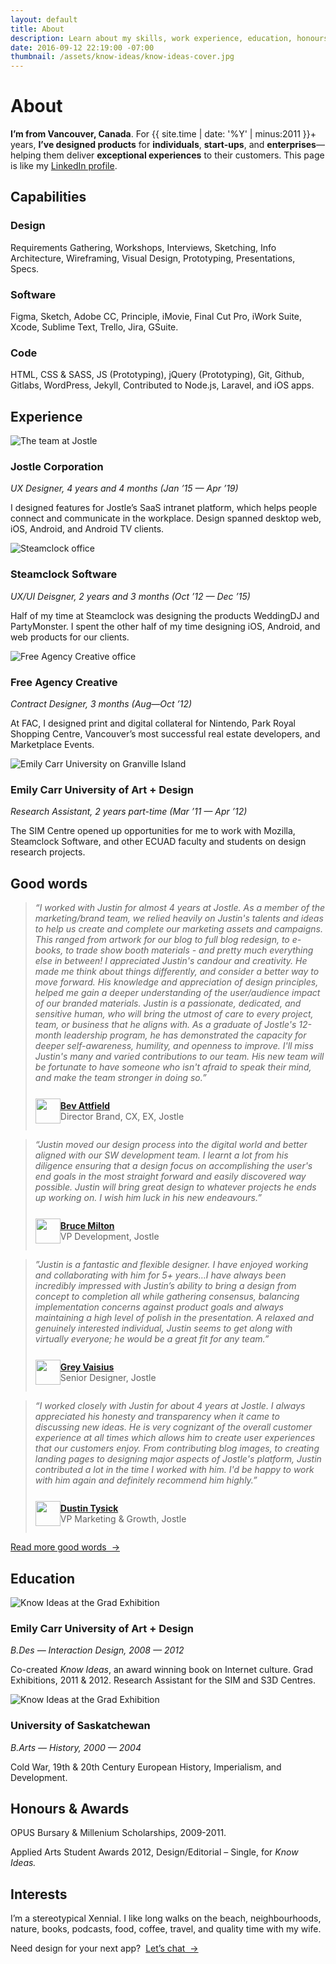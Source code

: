 ```yaml
---
layout: default
title: About
description: Learn about my skills, work experience, education, honours, awards, and interests.
date: 2016-09-12 22:19:00 -07:00
thumbnail: /assets/know-ideas/know-ideas-cover.jpg
---
```


<div class="mw-1024  u-mar-auto  u-mar-b05">
    <h1 class="u-noMargin  u-mar-b01"><strong>About</strong></h1>
    <p class="as-h3  u-noMargin"><strong>I’m from Vancouver, Canada</strong>. For {{ site.time | date: '%Y' | minus:2011 }}+ years, <strong>I’ve designed products</strong> for <strong>individuals</strong>, <strong>start-ups</strong>, and <strong>enterprises</strong>—helping them deliver <strong>exceptional experiences</strong> to their customers. This page is like my <a href="https://www.linkedin.com/in/justin-alm-8611b412/">LinkedIn profile</a>.</p>
</div>

<h2 class="mw-1024  u-pad-t02  u-pad-b00   u-mar-t05  u-mar-b02  u-mar-auto">Capabilities</h2>

<div class="mw-1024 u-mar-auto">
    <div class="Grid  Grid--withGutters  u-pad-b00">
      <div class="Grid-cell  u-size1of3">
        <h3 class="as-h4  u-mar-t00  u-mar-b00"><strong>Design</strong></h3>
        <p class="u-mar-t01  u-mar-b00">Requirements Gathering, Workshops, Interviews, Sketching, Info Architecture, Wireframing, Visual Design, Prototyping, Presentations, Specs.</p>
      </div>
      <div class="Grid-cell  u-size1of3">
        <h3 class="as-h4  u-mar-t00  u-mar-b00"><strong>Software</strong></h3>
        <p class="u-mar-t01  u-mar-b00">Figma, Sketch, Adobe CC, Principle, iMovie, Final Cut Pro, iWork Suite, Xcode, Sublime Text, Trello, Jira, GSuite.</p>
      </div>
      <div class="Grid-cell  u-size1of3">
        <h3 class="as-h4  u-mar-t00  u-mar-b00"><strong>Code</strong></h3>
        <p class="u-mar-t01  u-mar-b00">HTML, CSS & SASS, JS (Prototyping), jQuery (Prototyping), Git, Github, Gitlabs, WordPress, Jekyll, Contributed to Node.js, Laravel, and iOS apps.</p>
      </div>
    </div>
</div>

<h2 class="mw-1024  u-pad-t02  u-pad-b00   u-mar-t05  u-mar-b03  u-mar-auto">Experience</h2>

<div class="mw-1024 u-mar-auto">
    <div class="Grid  Grid--withGutters  u-pad-b03">
      <div class="Grid-cell  u-size1of2">
        <img class="u-rounded-corners  u-border-shadow" src="/assets/about/jostle-overview.jpg" alt="The team at Jostle" />
        <h3 class="as-h4  u-mar-t02  u-mar-b00"><strong>Jostle Corporation</strong></h3>
        <p class="c-grey03  u-mar-t01  u-mar-b01"><em>UX Designer, 4 years and 4 months (Jan ’15 — Apr ’19)</em></p>
        <p class="u-mar-t01  u-mar-b00">I designed features for Jostle’s SaaS intranet platform, which helps people connect and communicate in the workplace. Design spanned desktop web, iOS, Android, and Android TV clients.</p>
      </div>
      <div class="Grid-cell  u-size1of2">
        <img class="u-rounded-corners  u-border-shadow" src="/assets/about/steamclock-overview.jpg" alt="Steamclock office" />
        <h3 class="as-h4  u-mar-t02  u-mar-b00"><strong>Steamclock Software</strong></h3>
        <p class="c-grey03  u-mar-t01  u-mar-b01"><em>UX/UI Deisgner, 2 years and 3 months (Oct ’12 — Dec ’15)</em></p>
        <p class="u-mar-t01  u-mar-b02">Half of my time at Steamclock was designing the products WeddingDJ and PartyMonster. I spent the other half of my time designing iOS, Android, and web products for our clients.</p>
      </div>
      <div class="Grid-cell  u-size1of2">
        <img class="u-rounded-corners  u-border-shadow" src="/assets/about/free-agency-creative-overview.jpg" alt="Free Agency Creative office" />
        <h3 class="as-h4  u-mar-t02  u-mar-b00"><strong>Free Agency Creative</strong></h3>
        <p class="c-grey03  u-mar-t01  u-mar-b01"><em>Contract Designer, 3 months (Aug—Oct ’12)</em></p>
        <p class="u-mar-t01  u-mar-b02">At FAC, I designed print and digital collateral for Nintendo, Park Royal Shopping Centre, Vancouver’s most successful real estate developers, and Marketplace Events.</p>
      </div>
      <div class="Grid-cell  u-size1of2">
        <img class="u-rounded-corners  u-border-shadow" src="/assets/about/ecuad-overview.jpg" alt="Emily Carr University on Granville Island" />
        <h3 class="as-h4  u-mar-t02  u-mar-b00"><strong>Emily Carr University of Art + Design</strong></h3>
        <p class="c-grey03  u-mar-t01  u-mar-b00"><em>Research Assistant, 2 years part-time (Mar ’11 — Apr ’12)</em></p>
        <p class="u-mar-t01  u-mar-b00">The SIM Centre opened up opportunities for me to work with Mozilla, Steamclock Software, and other ECUAD faculty and students on design research projects.</p>
      </div>
    </div>
</div>

<h2 class="mw-1024  u-pad-t02  u-pad-b00   u-mar-t05  u-mar-b03  u-mar-auto">Good words</h2>

<div class="mw-1024  u-mar-auto">
    <div class="Grid  Grid--withGutters  u-pad-b03">
        <div class="Grid-cell  u-size1of2">
            <blockquote class="c-grey03  u-noMargin"><p class="truncate"><em>“I worked with Justin for almost 4 years at Jostle. As a member of the marketing/brand team, we relied heavily on Justin's talents and ideas to help us create and complete our marketing assets and campaigns. This ranged from artwork for our blog to full blog redesign, to e-books, to trade show booth materials - and pretty much everything else in between! I appreciated Justin's candour and creativity. He made me think about things differently, and consider a better way to move forward. His knowledge and appreciation of design principles, helped me gain a deeper understanding of the user/audience impact of our branded materials. Justin is a passionate, dedicated, and sensitive human, who will bring the utmost of care to every project, team, or business that he aligns with. As a graduate of Jostle's 12-month leadership program, he has demonstrated the capacity for deeper self-awareness, humility, and openness to improve. I'll miss Justin's many and varied contributions to our team. His new team will be fortunate to have someone who isn't afraid to speak their mind, and make the team stronger in doing so.”</em></p>
            <div style="display: flex; align-items: center;" class="u-mar-t02">
                <img style="width: 40px; height: 40px;" class="u-round  u-border-shadow  u-mar-r02" src="/assets/testimonials/bev-attfield.jpg"/>
                <p class="u-noMargin"><a href="https://www.linkedin.com/in/bevattfield/" class="u-cleanLink"><strong>Bev Attfield</strong></a><br>Director Brand, CX, EX, Jostle</p>
            </div></blockquote>
        </div>
        <div class="Grid-cell  u-size1of2">
            <blockquote class="c-grey03  u-noMargin"><p class="truncate"><em>“Justin moved our design process into the digital world and better aligned with our SW development team. I learnt a lot from his diligence ensuring that a design focus on accomplishing the user's end goals in the most straight forward and easily discovered way possible. Justin will bring great design to whatever projects he ends up working on. I wish him luck in his new endeavours.”</em></p>
            <div style="display: flex; align-items: center;" class="u-mar-t02">
                <img style="width: 40px; height: 40px;" class="u-round  u-border-shadow  u-mar-r02" src="/assets/testimonials/bruce-milton.jpg"/>
                <p class="u-noMargin"><a href="https://www.linkedin.com/in/bruce-milton-3075163/" class="u-cleanLink"><strong>Bruce Milton</strong></a><br>VP Development, Jostle</p>
            </div></blockquote>
        </div>
        <div class="Grid-cell  u-size1of2">
            <blockquote class="c-grey03  u-noMargin"><p class="truncate"><em>”Justin is a fantastic and flexible designer. I have enjoyed working and collaborating with him for 5+ years…I have always been incredibly impressed with Justin’s ability to bring a design from concept to completion all while gathering consensus, balancing implementation concerns against product goals and always maintaining a high level of polish in the presentation. A relaxed and genuinely interested individual, Justin seems to get along with virtually everyone; he would be a great fit for any team.”</em></p>
            <div style="display: flex; align-items: center;" class="u-mar-t02">
                <img style="width: 40px; height: 40px;" class="u-round  u-border-shadow  u-mar-r02" src="/assets/testimonials/grey-vaisius.jpg"/>
                <p class="u-noMargin"><a href="https://www.linkedin.com/in/grey-vaisius-552b3a26/" class="u-cleanLink"><strong>Grey Vaisius</strong></a><br>Senior Designer, Jostle</p>
            </div></blockquote>
        </div>
        <div class="Grid-cell  u-size1of2">
            <blockquote class="as-h5  c-grey03  u-noMargin"><p class="truncate"><em>“I worked closely with Justin for about 4 years at Jostle. I always appreciated his honesty and transparency when it came to discussing new ideas. He is very cognizant of the overall customer experience at all times which allows him to create user experiences that our customers enjoy. From contributing blog images, to creating landing pages to designing major aspects of Jostle's platform, Justin contributed a lot in the time I worked with him. I'd be happy to work with him again and definitely recommend him highly.”</em></p>
            <div style="display: flex; align-items: center;" class="u-mar-t02">
                <img style="width: 40px; height: 40px;" class="u-round  u-border-shadow  u-mar-r02" src="/assets/testimonials/dustin-tysick.jpg"/>
                <p class="u-noMargin"><a href="https://www.linkedin.com/in/dustintysick/" class="u-cleanLink"><strong>Dustin Tysick</strong></a><br>VP Marketing &amp; Growth, Jostle</p>
            </div></blockquote>
        </div>
        <div class="Grid-cell  u-size1of1">
            <p class="u-noMargin"><a href="/about/good-words/" class="Btn">Read more good words&nbsp;&nbsp;&rarr;</a></p>
        </div>
    </div>
</div>

<h2 class="mw-1024  u-pad-t00  u-pad-b00   u-mar-t05  u-mar-b03  u-mar-auto">Education</h2>

<div class="mw-1024 u-mar-auto  u-mar-b03">
    <div class="Grid  Grid--withGutters  u-pad-b03">
        <div class="Grid-cell  u-size1of2">
            <img class="u-rounded-corners  u-border-shadow" src="/assets/about/about-ecuad.jpg" alt="Know Ideas at the Grad Exhibition" />
            <h3 class="as-h4  u-mar-t02  u-mar-b00"><strong>Emily Carr University of Art + Design</strong></h3>
            <p class="c-grey03  u-mar-t01  u-mar-b01"><em>B.Des — Interaction Design, 2008 — 2012</em></p>
            <p class="u-mar-t01  u-mar-b00">Co-created <em>Know Ideas</em>, an award winning book on Internet culture. Grad Exhibitions, 2011 & 2012. Research Assistant for the SIM and S3D Centres.</p>
        </div>
        <div class="Grid-cell  u-size1of2">
            <img class="u-rounded-corners  u-border-shadow" src="/assets/about/about-uofs.jpg" alt="Know Ideas at the Grad Exhibition" />
            <h3 class="as-h4  u-mar-t02  u-mar-b00"><strong>University of Saskatchewan</strong></h3>
            <p class="c-grey03  u-mar-t01  u-mar-b01"><em>B.Arts — History, 2000 — 2004</em></p>
            <p class="u-mar-t01  u-mar-b00">Cold War, 19th & 20th Century European History, Imperialism, and Development.</p>
        </div>
        <div class="Grid-cell  u-size1of2">
            <h2 class="u-mar-t02  u-mar-b02">Honours &amp; Awards</h2>
            <p class="u-mar-t00  u-mar-b01">OPUS Bursary & Millenium Scholarships, 2009-2011.</p>
            <p class="u-mar-t00  u-mar-b00">Applied Arts Student Awards 2012, Design/Editorial – Single, for <em>Know Ideas.</em></p>
        </div>
        <div class="Grid-cell  u-size1of2">
            <h2 class="u-mar-t02  u-mar-b02">Interests</h2>
            <p class="u-mar-t01  u-mar-b00">I’m a stereotypical Xennial. I like long walks on the beach, neighbourhoods, nature, books, podcasts, food, coffee, travel, and quality time with my wife.</p>
        </div>
    </div>
</div>

<p class="mw-1024  u-mar-t00  u-mar-auto  u-mar-b05">Need design for your next app?&nbsp;&nbsp;<span><a class="Btn  u-mar-t02" href="/contact" title="Contact me">Let’s chat&nbsp;&nbsp;&rarr;</a></span></p>